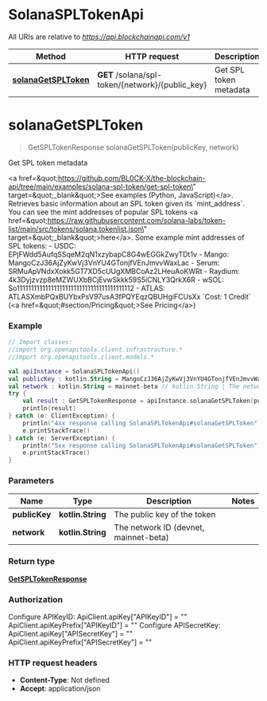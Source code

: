 # SolanaSPLTokenApi

All URIs are relative to *https://api.blockchainapi.com/v1*

Method | HTTP request | Description
------------- | ------------- | -------------
[**solanaGetSPLToken**](SolanaSPLTokenApi.md#solanaGetSPLToken) | **GET** /solana/spl-token/{network}/{public_key} | Get SPL token metadata


<a name="solanaGetSPLToken"></a>
# **solanaGetSPLToken**
> GetSPLTokenResponse solanaGetSPLToken(publicKey, network)

Get SPL token metadata

&lt;a href&#x3D;\&quot;https://github.com/BL0CK-X/the-blockchain-api/tree/main/examples/solana-spl-token/get-spl-token\&quot; target&#x3D;\&quot;_blank\&quot;&gt;See examples (Python, JavaScript)&lt;/a&gt;.  Retrieves basic information about an SPL token given its &#x60;mint_address&#x60;.  You can see the mint addresses of popular SPL tokens &lt;a href&#x3D;\&quot;https://raw.githubusercontent.com/solana-labs/token-list/main/src/tokens/solana.tokenlist.json\&quot; target&#x3D;\&quot;_blank\&quot;&gt;here&lt;/a&gt;.  Some example mint addresses of SPL tokens: - USDC: EPjFWdd5AufqSSqeM2qN1xzybapC8G4wEGGkZwyTDt1v - Mango: MangoCzJ36AjZyKwVj3VnYU4GTonjfVEnJmvvWaxLac - Serum: SRMuApVNdxXokk5GT7XD5cUUgXMBCoAz2LHeuAoKWRt - Raydium: 4k3Dyjzvzp8eMZWUXbBCjEvwSkkk59S5iCNLY3QrkX6R - wSOL: So11111111111111111111111111111111111111112 - ATLAS: ATLASXmbPQxBUYbxPsV97usA3fPQYEqzQBUHgiFCUsXx  &#x60;Cost: 1 Credit&#x60; (&lt;a href&#x3D;\&quot;#section/Pricing\&quot;&gt;See Pricing&lt;/a&gt;)

### Example
```kotlin
// Import classes:
//import org.openapitools.client.infrastructure.*
//import org.openapitools.client.models.*

val apiInstance = SolanaSPLTokenApi()
val publicKey : kotlin.String = MangoCzJ36AjZyKwVj3VnYU4GTonjfVEnJmvvWaxLac // kotlin.String | The public key of the token
val network : kotlin.String = mainnet-beta // kotlin.String | The network ID (devnet, mainnet-beta)
try {
    val result : GetSPLTokenResponse = apiInstance.solanaGetSPLToken(publicKey, network)
    println(result)
} catch (e: ClientException) {
    println("4xx response calling SolanaSPLTokenApi#solanaGetSPLToken")
    e.printStackTrace()
} catch (e: ServerException) {
    println("5xx response calling SolanaSPLTokenApi#solanaGetSPLToken")
    e.printStackTrace()
}
```

### Parameters

Name | Type | Description  | Notes
------------- | ------------- | ------------- | -------------
 **publicKey** | **kotlin.String**| The public key of the token |
 **network** | **kotlin.String**| The network ID (devnet, mainnet-beta) |

### Return type

[**GetSPLTokenResponse**](GetSPLTokenResponse.md)

### Authorization


Configure APIKeyID:
    ApiClient.apiKey["APIKeyID"] = ""
    ApiClient.apiKeyPrefix["APIKeyID"] = ""
Configure APISecretKey:
    ApiClient.apiKey["APISecretKey"] = ""
    ApiClient.apiKeyPrefix["APISecretKey"] = ""

### HTTP request headers

 - **Content-Type**: Not defined
 - **Accept**: application/json

